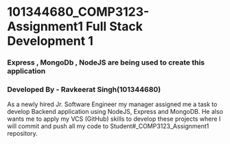 # 101344680_COMP3123-Assignment1 Full Stack Development 1


### Express , MongoDb , NodeJS are being used to create this application


### Developed By - <b>Ravkeerat Singh(101344680)</b>


As a newly hired Jr. Software Engineer my manager assigned me a task to
develop Backend application using NodeJS, Express and MongoDB. He also
wants me to apply my VCS (GitHub) skills to develop these projects where I
will commit and push all my code to Student#_COMP3123_Assignment1
repository.
